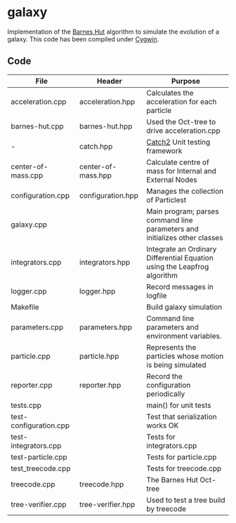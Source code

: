# galaxy

Implementation of the [Barnes Hut](https://en.wikipedia.org/wiki/Barnes%E2%80%93Hut_simulation) algorithm
to simulate the evolution of a galaxy. This code has been compiled under [Cygwin](https://www.cygwin.com/).

## Code

 File|Header|Purpose 
---------------------|------------------|---------------------------------------------------------------------
acceleration.cpp|acceleration.hpp|Calculates the acceleration for each particle 
barnes-hut.cpp|barnes-hut.hpp|Used the Oct-tree to drive acceleration.cpp
-|catch.hpp|[Catch2]( https://github.com/catchorg/Catch2/tree/v2.x/single_include/catch2) Unit testing framework 
center-of-mass.cpp|center-of-mass.hpp|Calculate centre of mass for Internal and External Nodes 
configuration.cpp|configuration.hpp|Manages the collection of Particlest 
galaxy.cpp||Main program; parses command line parameters and initializes other classes
integrators.cpp|integrators.hpp|Integrate an Ordinary Differential Equation using the Leapfrog algorithm
logger.cpp|logger.hpp|Record messages in logfile
Makefile||Build galaxy simulation 
parameters.cpp|parameters.hpp|Command line parameters and environment variables.
particle.cpp|particle.hpp|Represents the particles whose motion is being simulated
reporter.cpp|reporter.hpp|Record the configuration periodically 
tests.cpp||main() for unit tests 
test-configuration.cpp||Test that serialization works OK
test-integrators.cpp||Tests for integrators.cpp 
test-particle.cpp||Tests for particle.cpp 
test_treecode.cpp||Tests for treecode.cpp
treecode.cpp|treecode.hpp|The Barnes Hut Oct-tree
tree-verifier.cpp|tree-verifier.hpp|Used to test a tree build by treecode
